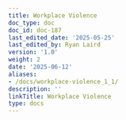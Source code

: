 ```yaml
---
title: Workplace Violence
doc_type: doc
doc_id: doc-187
last_edited_date: '2025-05-25'
last_edited_by: Ryan Laird
version: '1.0'
weight: 2
date: '2025-06-12'
aliases:
- /docs/workplace-violence_1_1/
description: ''
linkTitle: Workplace Violence
type: docs
---
```


<!-- Unsupported block type: unsupported -->
